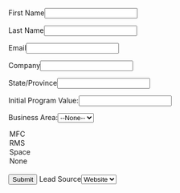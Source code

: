 <!--  ----------------------------------------------------------------------  -->
<!--  NOTE: Please add the following <META> element to your page <HEAD>.      -->
<!--  If necessary, please modify the charset parameter to specify the        -->
<!--  character set of your HTML page.                                        -->
<!--  ----------------------------------------------------------------------  -->

<META HTTP-EQUIV="Content-type" CONTENT="text/html; charset=UTF-8">

<!--  ----------------------------------------------------------------------  -->
<!--  NOTE: Please add the following <FORM> element to your page.             -->
<!--  ----------------------------------------------------------------------  -->

<form action="https://test.salesforce.com/servlet/servlet.WebToLead?encoding=UTF-8" method="POST">

<input type=hidden name="oid" value="00D3R0000008hfP">
<input type=hidden name="retURL" value="https://www.lockheedmartin.com/en-us/index.html">

<!--  ----------------------------------------------------------------------  -->
<!--  NOTE: These fields are optional debugging elements. Please uncomment    -->
<!--  these lines if you wish to test in debug mode.                          -->
<!--  <input type="hidden" name="debug" value=1>                              -->
<!--  <input type="hidden" name="debugEmail"                                  -->
<!--  value="jdelucas@salesforce.com">                                        -->
<!--  ----------------------------------------------------------------------  -->

<label for="first_name">First Name</label><input  id="first_name" maxlength="40" name="first_name" size="20" type="text" /><br>

<label for="last_name">Last Name</label><input  id="last_name" maxlength="80" name="last_name" size="20" type="text" /><br>

<label for="email">Email</label><input  id="email" maxlength="80" name="email" size="20" type="text" /><br>

<label for="company">Company</label><input  id="company" maxlength="40" name="company" size="20" type="text" /><br>

<label for="state">State/Province</label><input  id="state" maxlength="20" name="state" size="20" type="text" /><br>

Initial Program Value:<input  id="00N3R000000uXgY" name="00N3R000000uXgY" size="20" type="text" /><br>

Business Area:<select  id="00N3R000000uXgd" name="00N3R000000uXgd" title="Business Area"><option value="">--None--</option><option value="Aero">Aero</option>
<option value="MFC">MFC</option>
<option value="RMS">RMS</option>
<option value="Space">Space</option>
<option value="None">None</option>
</select><br>
<input type="submit" name="submit">
<label for="lead_source"><input type="hidden" name="lead_source">Lead Source</label><select  id="lead_source" name="lead_source"><option value="Website">Website</option>
</form>
